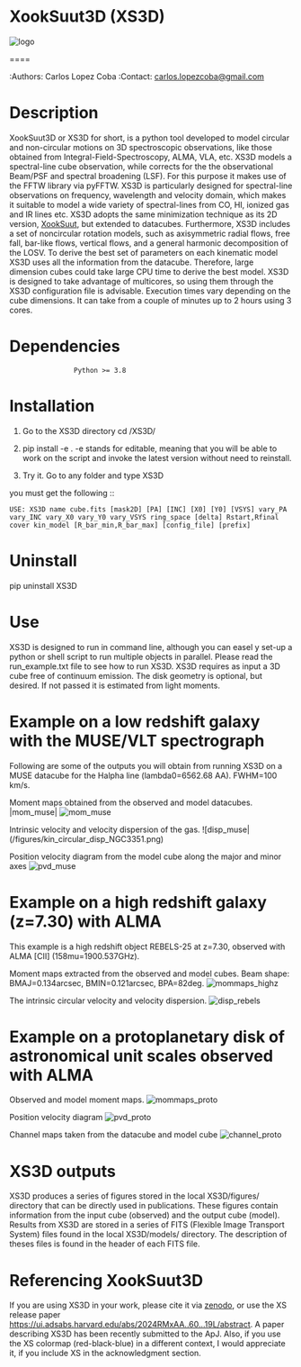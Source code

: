 


XookSuut3D (XS3D)
====

![logo](./logo.png)

====

:Authors: Carlos Lopez Coba
:Contact: carlos.lopezcoba@gmail.com




Description
===========
XookSuut3D or XS3D for short, is a python tool developed to model circular and non-circular motions on 3D spectroscopic observations, like those obtained
from Integral-Field-Spectroscopy, ALMA, VLA, etc. XS3D models a spectral-line cube observation, while corrects for the
the observational Beam/PSF and spectral broadening (LSF). For this purpose
it makes use of the FFTW library via pyFFTW.
XS3D is  particularly designed for spectral-line observations on frequency, wavelength and velocity domain, which makes it suitable to
model a wide variety of spectral-lines from CO, HI, ionized gas and IR lines etc.
XS3D adopts the same minimization technique as its 2D version, [XookSuut](https://github.com/CarlosCoba/XookSuut-code), but extended to datacubes.
Furthermore, XS3D includes a set of noncircular rotation models, such as axisymmetric radial flows, free fall, bar-like flows, vertical flows, and a general harmonic decomposition of the LOSV.
To derive the best set of parameters on each kinematic model XS3D uses all the information from the datacube. Therefore,
large dimension cubes could take large CPU time to derive the best model.
XS3D is designed to take advantage of multicores, so using them through the XS3D configuration file is advisable.
Execution times vary depending on the cube dimensions. It can take from a couple of minutes up to 2 hours using 3 cores.

Dependencies
===========

```
                Python >= 3.8
```

Installation
===========

1. Go to the XS3D directory
cd /XS3D/

2.  pip install -e .
-e stands for editable, meaning that you will be able to work on the script and invoke the latest version without need to reinstall.

3. Try it. Go to any folder and type XS3D

you must get the following ::
```
USE: XS3D name cube.fits [mask2D] [PA] [INC] [X0] [Y0] [VSYS] vary_PA vary_INC vary_X0 vary_Y0 vary_VSYS ring_space [delta] Rstart,Rfinal cover kin_model [R_bar_min,R_bar_max] [config_file] [prefix]
```


Uninstall
===========

pip uninstall XS3D


Use
===========

XS3D is designed to run in command line, although you can easel y set-up a python or shell script to run multiple objects in parallel.
Please read the run_example.txt file to see how to run XS3D.
XS3D requires as input a 3D cube free of continuum emission. The disk geometry is optional, but desired. If not passed it is estimated from light moments.

Example on a low redshift galaxy with the MUSE/VLT spectrograph
===========
Following are some of the outputs you will obtain from running XS3D on a MUSE datacube for the Halpha line (lambda0=6562.68 AA).
FWHM=100 km/s.

Moment maps obtained from the observed and model datacubes.
|mom_muse|
![mom_muse](/figures/mommaps_circular_model_NGC3351.png)


Intrinsic velocity and velocity dispersion of the gas.
![disp_muse|(/figures/kin_circular_disp_NGC3351.png)

Position velocity diagram from the model cube along the major and minor axes
![pvd_muse](/figures/pvd_circular_model_NGC3351.png)


Example on a **high redshift galaxy** (z=7.30) with ALMA
===========
This example is a high redshift object REBELS-25 at z=7.30, observed with ALMA  [CII]  (158mu=1900.537GHz).

Moment maps extracted from the observed and model cubes. Beam shape: BMAJ=0.134arcsec, BMIN=0.121arcsec, BPA=82deg.
![mommaps_highz](/figures/mommaps_circular_model_rebels.png)

The intrinsic circular velocity and velocity dispersion.
![disp_rebels](/figures/kin_circular_disp_rebels.png)


Example on a **protoplanetary disk** of astronomical unit scales observed with  ALMA
===========

Observed and model moment maps.
![mommaps_proto](/figures/mommaps_circular_model_HD163296_v2.png)

Position velocity diagram
![pvd_proto](/figures/pvd_circular_model_HD163296_v2.png)

Channel maps taken from the datacube and model cube
![channel_proto](/figures/channels_cube_circular_model_HD163296_v2.png)


XS3D outputs
===========

XS3D produces a series of figures stored in the local XS3D/figures/ directory that can be directly used in publications. These figures contain information
from the input cube (observed) and the output cube (model).
Results from XS3D are stored in a series of FITS (Flexible Image Transport System) files found in the local XS3D/models/ directory.
The description of theses files is found in the header of each FITS file.


Referencing XookSuut3D
=================

If you are using XS3D in your work, please cite it via [zenodo](https://zenodo.org/records/14717635), or use the XS release paper https://ui.adsabs.harvard.edu/abs/2024RMxAA..60...19L/abstract.
A paper describing XS3D has been recently submitted to the ApJ.
Also, if you use the XS colormap (red-black-blue) in a different context, I would appreciate it, if you include XS in the acknowledgment section.
